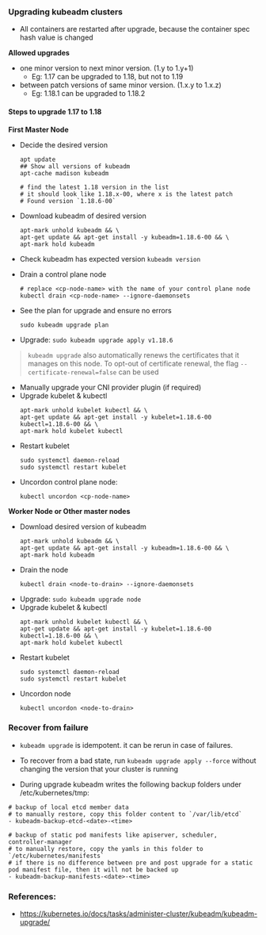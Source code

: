 ### Upgrading kubeadm clusters

- All containers are restarted after upgrade, because the container spec hash value is changed

**Allowed upgrades**
- one minor version to next minor version. (1.y to 1.y+1)
    - Eg: 1.17 can be upgraded to 1.18, but not to 1.19
- between patch versions of same minor version. (1.x.y to 1.x.z)
    - Eg: 1.18.1 can be upgraded to 1.18.2
    
#### Steps to upgrade 1.17 to 1.18

**First Master Node**
- Decide the desired version 
  ```shell
  apt update
  ## Show all versions of kubeadm
  apt-cache madison kubeadm
  
  # find the latest 1.18 version in the list
  # it should look like 1.18.x-00, where x is the latest patch
  # Found version `1.18.6-00`
  ```

- Download kubeadm of desired version
  ```shell
  apt-mark unhold kubeadm && \
  apt-get update && apt-get install -y kubeadm=1.18.6-00 && \
  apt-mark hold kubeadm
  ```
- Check kubeadm has expected version `kubeadm version`
- Drain a control plane node
  ```shell
  # replace <cp-node-name> with the name of your control plane node
  kubectl drain <cp-node-name> --ignore-daemonsets
  ```
- See the plan for upgrade and ensure no errors
  ```shell
  sudo kubeadm upgrade plan
  ```
- Upgrade: `sudo kubeadm upgrade apply v1.18.6`

> `kubeadm upgrade` also automatically renews the certificates that it manages on this node. To opt-out of certificate renewal, the flag `--certificate-renewal=false` can be used

- Manually upgrade your CNI provider plugin (if required)
- Upgrade kubelet & kubectl
  ```shell
  apt-mark unhold kubelet kubectl && \
  apt-get update && apt-get install -y kubelet=1.18.6-00 kubectl=1.18.6-00 && \
  apt-mark hold kubelet kubectl
  ```
- Restart kubelet
  ```shell
  sudo systemctl daemon-reload
  sudo systemctl restart kubelet
  ```
- Uncordon control plane node:
  ```shell
  kubectl uncordon <cp-node-name>
  ```

**Worker Node or Other master nodes**
- Download desired version of kubeadm
  ```shell
  apt-mark unhold kubeadm && \
  apt-get update && apt-get install -y kubeadm=1.18.6-00 && \
  apt-mark hold kubeadm
  ```
- Drain the node
  ```shell
  kubectl drain <node-to-drain> --ignore-daemonsets
  ```
- Upgrade: `sudo kubeadm upgrade node`
- Upgrade kubelet & kubectl
  ```shell
  apt-mark unhold kubelet kubectl && \
  apt-get update && apt-get install -y kubelet=1.18.6-00 kubectl=1.18.6-00 && \
  apt-mark hold kubelet kubectl
  ```
- Restart kubelet
  ```shell
  sudo systemctl daemon-reload
  sudo systemctl restart kubelet
  ```
- Uncordon node
  ```shell
  kubectl uncordon <node-to-drain>
  ```
### Recover from failure
- `kubeadm upgrade` is idempotent. it can be rerun in case of failures. 
- To recover from a bad state, run `kubeadm upgrade apply --force` without changing the version that your cluster is running

- During upgrade kubeadm writes the following backup folders under /etc/kubernetes/tmp:
```
# backup of local etcd member data
# to manually restore, copy this folder content to `/var/lib/etcd`
- kubeadm-backup-etcd-<date>-<time>

# backup of static pod manifests like apiserver, scheduler, controller-manager
# to manually restore, copy the yamls in this folder to `/etc/kubernetes/manifests`
# if there is no difference between pre and post upgrade for a static pod manifest file, then it will not be backed up
- kubeadm-backup-manifests-<date>-<time>
```

### References:
- https://kubernetes.io/docs/tasks/administer-cluster/kubeadm/kubeadm-upgrade/
